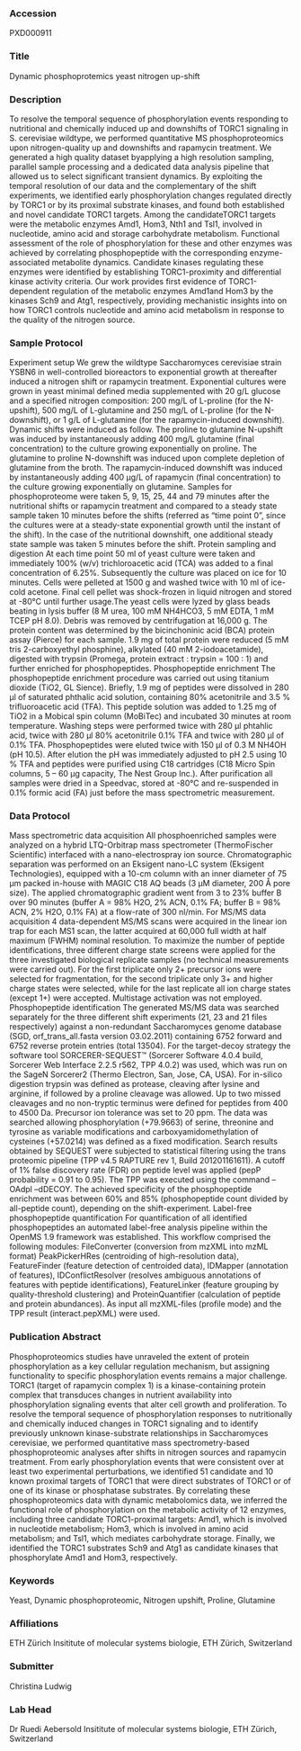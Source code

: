 ### Accession
PXD000911

### Title
Dynamic phosphoprotemics yeast nitrogen up-shift

### Description
To resolve the temporal sequence of phosphorylation events responding to nutritional and chemically induced up and downshifts of TORC1 signaling in S. cerevisiae wildtype, we performed quantitative MS phosphoproteomics upon nitrogen-quality up and downshifts and rapamycin treatment. We generated a high quality dataset byapplying a high resolution sampling, parallel sample processing and a dedicated data analysis pipeline that allowed us to select significant transient dynamics. By exploiting the temporal resolution of our data and the complementary of the shift experiments, we identified early phosphorylation changes regulated directly by TORC1 or by its proximal substrate kinases, and found both established and novel candidate TORC1 targets. Among the candidateTORC1 targets were the metabolic enzymes Amd1, Hom3, Nth1 and Tsl1, involved in nucleotide, amino acid and storage carbohydrate metabolism. Functional assessment of the role of phosphorylation for these and other enzymes was achieved by correlating phosphopeptide with the corresponding enzyme-associated metabolite dynamics. Candidate kinases regulating these enzymes were identified by establishing TORC1-proximity and differential kinase activity criteria. Our work provides first evidence of TORC1-dependent regulation of the metabolic enzymes Amd1and Hom3 by the kinases Sch9 and Atg1, respectively, providing mechanistic insights into on how TORC1 controls nucleotide and amino acid metabolism in response to the quality of the nitrogen source.

### Sample Protocol
Experiment setup  We grew the wildtype Saccharomyces cerevisiae strain YSBN6 in well-controlled bioreactors to exponential growth at thereafter induced a nitrogen shift or rapamycin treatment. Exponential cultures were grown in yeast minimal defined media supplemented with 20 g/L glucose and a specified nitrogen composition: 200 mg/L of L-proline (for the N-upshift), 500 mg/L of L-glutamine and 250 mg/L of L-proline (for the N-downshift), or 1 g/L of L-glutamine (for the rapamycin-induced downshift). Dynamic shifts were induced as follow. The proline to glutamine N-upshift was induced by instantaneously adding 400 mg/L glutamine (final concentration) to the culture growing exponentially on proline. The glutamine to proline N-downshift was induced upon complete depletion of glutamine from the broth. The rapamycin-induced downshift was induced by instantaneously adding 400 µg/L of rapamycin (final concentration) to the culture growing exponentially on glutamine. Samples for phosphoproteome were taken 5, 9, 15, 25, 44 and 79 minutes after the nutritional shifts or rapamycin treatment and compared to a steady state sample taken 10 minutes before the shifts (referred as “time point 0”, since the cultures were at a steady-state exponential growth until the instant of the shift). In the case of the nutritional downshift, one additional steady state sample was taken 5 minutes before the shift.  Protein sampling and digestion At each time point 50 ml of yeast culture were taken and immediately 100% (w/v) trichloroacetic acid (TCA) was added to a final concentration of 6.25%. Subsequently the culture was placed on ice for 10 minutes. Cells were pelleted at 1500 g and washed twice with 10 ml of ice-cold acetone. Final cell pellet was shock-frozen in liquid nitrogen and stored at -80°C until further usage.The yeast cells were lyzed by glass beads beating in lysis buffer (8 M urea, 100 mM NH4HCO3, 5 mM EDTA, 1 mM TCEP pH 8.0). Debris was removed by centrifugation at 16,000 g. The protein content was determined by the bicinchoninic acid (BCA) protein assay (Pierce) for each sample. 1.9 mg of total protein were reduced (5 mM tris 2-carboxyethyl phosphine), alkylated (40 mM 2-iodoacetamide), digested with trypsin (Promega, protein extract : trypsin = 100 : 1) and further enriched for phosphopeptides.  Phosphopeptide enrichment The phosphopeptide enrichment procedure was carried out using titanium dioxide (TiO2, GL Sience). Briefly, 1.9 mg of peptides were dissolved in 280 µl of saturated phthalic acid solution, containing 80% acetonitrile and 3.5 % trifluoroacetic acid (TFA). This peptide solution was added to 1.25 mg of TiO2 in a Mobical spin column (MoBiTec) and incubated 30 minutes at room temperature. Washing steps were performed twice with 280 µl phtahlic acid, twice with 280 µl 80% acetonitrile 0.1% TFA and twice with 280 µl of 0.1% TFA. Phosphopeptides were eluted twice with 150 µl of 0.3 M NH4OH (pH 10.5). After elution the pH was immediately adjusted to pH 2.5 using 10 % TFA and peptides were purified using C18 cartridges (C18 Micro Spin columns, 5 – 60 µg capacity, The Nest Group Inc.). After purification all samples were dried in a Speedvac, stored at -80°C and re-suspended in 0.1% formic acid (FA) just before the mass spectrometric measurement.

### Data Protocol
Mass spectrometric data acquisition  All phosphoenriched samples were analyzed on a hybrid LTQ-Orbitrap mass spectrometer (ThermoFischer Scientific) interfaced with a nano-electrospray ion source. Chromatographic separation was performed on an Eksigent nano-LC system (Eksigent Technologies), equipped with a 10-cm column with an inner diameter of 75 µm packed in-house with MAGIC C18 AQ beads (3 µM diameter, 200 Å pore size). The applied chromatographic gradient went from 3 to 23% buffer B over 90 minutes (buffer A = 98% H2O, 2% ACN, 0.1% FA; buffer B = 98% ACN, 2% H2O, 0.1% FA) at a flow-rate of 300 nl/min. For MS/MS data acquisition 4 data-dependent MS/MS scans were acquired in the linear ion trap for each MS1 scan, the latter acquired at 60,000 full width at half maximum (FWHM) nominal resolution. To maximize the number of peptide identifications, three different charge state screens were applied for the three investigated biological replicate samples (no technical measurements were carried out). For the first triplicate only 2+ precursor ions were selected for fragmentation, for the second triplicate only 3+ and higher charge states were selected, while for the last replicate all ion charge states (except 1+) were accepted. Multistage activation was not employed.  Phosphopeptide identification  The generated MS/MS data was searched separately for the three different shift experiments (21, 23 and 21 files respectively) against a non-redundant Saccharomyces genome database (SGD, orf_trans_all.fasta version 03.02.2011) containing 6752 forward and 6752 reverse protein entries (total 13504). For the target-decoy strategy the software tool SORCERER-SEQUEST™ (Sorcerer Software 4.0.4 build, Sorcerer Web Interface 2.2.5 r562, TPP 4.0.2) was used, which was run on the SageN Sorcerer2 (Thermo Electron, San, Jose, CA, USA). For in-silico digestion trypsin was defined as protease, cleaving after lysine and arginine, if followed by a proline cleavage was allowed. Up to two missed cleavages and no non-tryptic terminus were defined for peptides from 400 to 4500 Da. Precursor ion tolerance was set to 20 ppm. The data was searched allowing phosphorylation (+79.9663) of serine, threonine and tyrosine as variable modifications and carboxyamidomethylation of cysteines (+57.0214) was defined as a fixed modification. Search results obtained by SEQUEST were subjected to statistical filtering using the trans proteomic pipeline (TPP v4.5 RAPTURE rev 1, Build 201201161611). A cutoff of 1% false discovery rate (FDR) on peptide level was applied (pepP probability = 0.91 to 0.95). The TPP was executed using the command –OAdpl –dDECOY. The achieved specificity of the phosphopeptide enrichment was between 60% and 85% (phosphopeptide count divided by all-peptide count), depending on the shift-experiment.   Label-free phosphopeptide quantification  For quantification of all identified phosphopeptides an automated label-free analysis pipeline within the OpenMS 1.9 framework was established. This workflow comprised the following modules: FileConverter (conversion from mzXML into mzML format) PeakPickerHRes (centroiding of high-resolution data), FeatureFinder  (feature detection of centroided data), IDMapper (annotation of features), IDConflictResolver (resolves ambiguous annotations of features with peptide identifications), FeatureLinker (feature grouping by quality-threshold clustering) and ProteinQuantifier (calculation of peptide and protein abundances). As input all mzXML-files (profile mode) and the TPP result (interact.pepXML) were used.

### Publication Abstract
Phosphoproteomics studies have unraveled the extent of protein phosphorylation as a key cellular regulation mechanism, but assigning functionality to specific phosphorylation events remains a major challenge. TORC1 (target of rapamycin complex 1) is a kinase-containing protein complex that transduces changes in nutrient availability into phosphorylation signaling events that alter cell growth and proliferation. To resolve the temporal sequence of phosphorylation responses to nutritionally and chemically induced changes in TORC1 signaling and to identify previously unknown kinase-substrate relationships in Saccharomyces cerevisiae, we performed quantitative mass spectrometry-based phosphoproteomic analyses after shifts in nitrogen sources and rapamycin treatment. From early phosphorylation events that were consistent over at least two experimental perturbations, we identified 51 candidate and 10 known proximal targets of TORC1 that were direct substrates of TORC1 or of one of its kinase or phosphatase substrates. By correlating these phosphoproteomics data with dynamic metabolomics data, we inferred the functional role of phosphorylation on the metabolic activity of 12 enzymes, including three candidate TORC1-proximal targets: Amd1, which is involved in nucleotide metabolism; Hom3, which is involved in amino acid metabolism; and Tsl1, which mediates carbohydrate storage. Finally, we identified the TORC1 substrates Sch9 and Atg1 as candidate kinases that phosphorylate Amd1 and Hom3, respectively.

### Keywords
Yeast, Dynamic phosphoproteomic, Nitrogen upshift, Proline, Glutamine

### Affiliations
ETH Zürich
Insititute of molecular systems biologie, ETH Zürich, Switzerland

### Submitter
Christina Ludwig

### Lab Head
Dr Ruedi Aebersold
Insititute of molecular systems biologie, ETH Zürich, Switzerland


